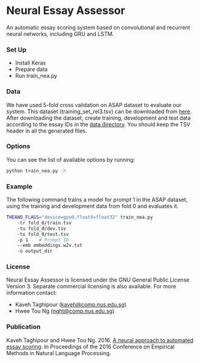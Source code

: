 # Neural Essay Assessor #

An automatic essay scoring system based on convolutional and recurrent neural networks, including GRU and LSTM.

### Set Up ###

* Install Keras
* Prepare data
* Run train_nea.py

### Data ###

We have used 5-fold cross validation on ASAP dataset to evaluate our system. This dataset (training_set_rel3.tsv) can be downloaded from [here](https://www.kaggle.com/c/asap-aes/data). After downloading the dataset, create training, development and test data according to the essay IDs in the [data directory](https://github.com/nusnlp/nea/tree/master/data). You should keep the TSV header in all the generated files.

### Options ###

You can see the list of available options by running:
```bash
python train_nea.py -h
```
### Example ###

The following command trains a model for prompt 1 in the ASAP dataset, using the training and development data from fold 0 and evaluates it.

```bash
THEANO_FLAGS="device=gpu0,floatX=float32" train_nea.py
	-tr fold_0/train.tsv
	-tu fold_0/dev.tsv
	-ts fold_0/test.tsv
	-p 1	# Prompt ID
	--emb embeddings.w2v.txt
	-o output_dir
```

### License ###

Neural Essay Assessor is licensed under the GNU General Public License Version 3. Separate commercial licensing is also available. For more information contact:

* Kaveh Taghipour (kaveh@comp.nus.edu.sg)
* Hwee Tou Ng (nght@comp.nus.edu.sg)

### Publication ###

Kaveh Taghipour and Hwee Tou Ng. 2016. [A neural approach to automated essay scoring](http://aclweb.org/anthology/D/D16/D16-1193.pdf). In Proceedings of the 2016 Conference on Empirical Methods in Natural Language Processing.
